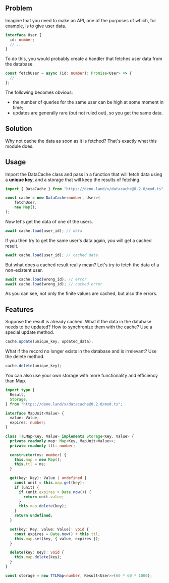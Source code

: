 ## Problem

Imagine that you need to make an API, one of the purposes of which, for example,
is to give user data.

```ts
interface User {
  id: number;
  // ...
}
```

To do this, you would probably create a handler that fetches user data from the
database.

```ts
const fetchUser = async (id: number): Promise<User> => {
  // ...
};
```

The following becomes obvious:

- the number of queries for the same user can be high at some moment in time;
- updates are generally rare (but not ruled out), so you get the same data.

## Solution

Why not cache the data as soon as it is fetched? That's exactly what this module
does.

## Usage

Import the DataCache class and pass in a function that will fetch data using a
**unique key**, and a storage that will keep the results of fetching.

```ts
import { DataCache } from "https://deno.land/x/datacache@0.2.0/mod.ts";

const cache = new DataCache<number, User>(
    fetchUser,
    new Map();
);
```

Now let's get the data of one of the users.

```ts
await cache.load(user_id); // data
```

If you then try to get the same user's data again, you will get a cached result.

```ts
await cache.load(user_id); // cached data
```

But what does a cached result really mean? Let's try to fetch the data of a
non-existent user.

```ts
await cache.load(wrong_id); // error
await cache.load(wrong_id); // cached error
```

As you can see, not only the finite values are cached, but also the errors.

## Features

Suppose the result is already cached. What if the data in the database needs to
be updated? How to synchronize them with the cache? Use a special update method.

```ts
cache.update(unique_key, updated_data);
```

What if the record no longer exists in the database and is irrelevant? Use the
delete method.

```ts
cache.delete(unique_key);
```

You can also use your own storage with more functionality and efficiency than
Map.

```ts
import type {
  Result,
  Storage,
} from "https://deno.land/x/datacache@0.2.0/mod.ts";

interface MapUnit<Value> {
  value: Value;
  expires: number;
}

class TTLMap<Key, Value> implements Storage<Key, Value> {
  private readonly map: Map<Key, MapUnit<Value>>;
  private readonly ttl: number;

  constructor(ms: number) {
    this.map = new Map();
    this.ttl = ms;
  }

  get(key: Key): Value | undefined {
    const unit = this.map.get(key);
    if (unit) {
      if (unit.expires > Date.now()) {
        return unit.value;
      }
      this.map.delete(key);
    }
    return undefined;
  }

  set(key: Key, value: Value): void {
    const expires = Date.now() + this.ttl;
    this.map.set(key, { value, expires });
  }

  delete(key: Key): void {
    this.map.delete(key);
  }
}

const storage = new TTLMap<number, Result<User>>(60 * 60 * 1000);
```
